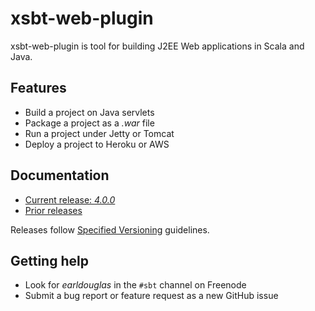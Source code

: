 # xsbt-web-plugin

xsbt-web-plugin is tool for building J2EE Web applications in Scala and
Java.

## Features

* Build a project on Java servlets
* Package a project as a *.war* file
* Run a project under Jetty or Tomcat
* Deploy a project to Heroku or AWS

## Documentation

* [Current release: *4.0.0*](docs/4.0.x.md)
* [Prior releases](docs/)

Releases follow [Specified
Versioning](https://earldouglas.com/posts/specver.html) guidelines.

## Getting help

* Look for *earldouglas* in the `#sbt` channel on Freenode
* Submit a bug report or feature request as a new GitHub issue
